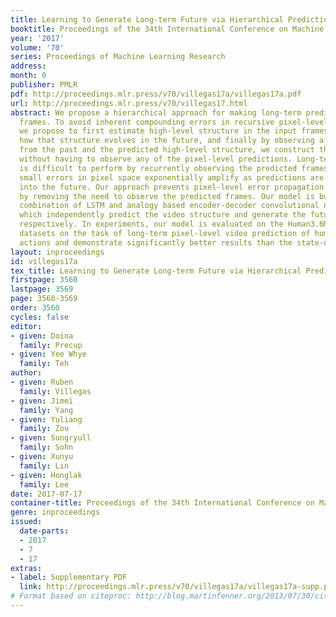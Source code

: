```yaml
---
title: Learning to Generate Long-term Future via Hierarchical Prediction
booktitle: Proceedings of the 34th International Conference on Machine Learning
year: '2017'
volume: '70'
series: Proceedings of Machine Learning Research
address: 
month: 0
publisher: PMLR
pdf: http://proceedings.mlr.press/v70/villegas17a/villegas17a.pdf
url: http://proceedings.mlr.press/v70/villegas17.html
abstract: We propose a hierarchical approach for making long-term predictions of future
  frames. To avoid inherent compounding errors in recursive pixel-level prediction,
  we propose to first estimate high-level structure in the input frames, then predict
  how that structure evolves in the future, and finally by observing a single frame
  from the past and the predicted high-level structure, we construct the future frames
  without having to observe any of the pixel-level predictions. Long-term video prediction
  is difficult to perform by recurrently observing the predicted frames because the
  small errors in pixel space exponentially amplify as predictions are made deeper
  into the future. Our approach prevents pixel-level error propagation from happening
  by removing the need to observe the predicted frames. Our model is built with a
  combination of LSTM and analogy based encoder-decoder convolutional neural networks,
  which independently predict the video structure and generate the future frames,
  respectively. In experiments, our model is evaluated on the Human3.6M and Penn Action
  datasets on the task of long-term pixel-level video prediction of humans performing
  actions and demonstrate significantly better results than the state-of-the-art.
layout: inproceedings
id: villegas17a
tex_title: Learning to Generate Long-term Future via Hierarchical Prediction
firstpage: 3560
lastpage: 3569
page: 3560-3569
order: 3560
cycles: false
editor:
- given: Doina
  family: Precup
- given: Yee Whye
  family: Teh
author:
- given: Ruben
  family: Villegas
- given: Jimei
  family: Yang
- given: Yuliang
  family: Zou
- given: Sungryull
  family: Sohn
- given: Xunyu
  family: Lin
- given: Honglak
  family: Lee
date: 2017-07-17
container-title: Proceedings of the 34th International Conference on Machine Learning
genre: inproceedings
issued:
  date-parts:
  - 2017
  - 7
  - 17
extras:
- label: Supplementary PDF
  link: http://proceedings.mlr.press/v70/villegas17a/villegas17a-supp.pdf
# Format based on citeproc: http://blog.martinfenner.org/2013/07/30/citeproc-yaml-for-bibliographies/
---
```

